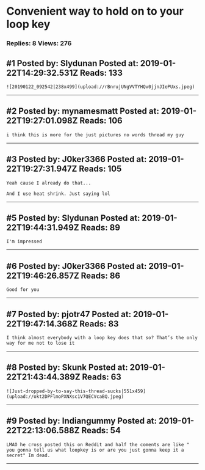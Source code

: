 # Convenient way to hold on to your loop key

### Replies: 8 Views: 276

## \#1 Posted by: Slydunan Posted at: 2019-01-22T14:29:32.531Z Reads: 133

```
![20190122_092542|238x499](upload://rBnrujUNgVVTYHQv0jjnJIePUxs.jpeg)
```

---
## \#2 Posted by: mynamesmatt Posted at: 2019-01-22T19:27:01.098Z Reads: 106

```
i think this is more for the just pictures no words thread my guy
```

---
## \#3 Posted by: J0ker3366 Posted at: 2019-01-22T19:27:31.947Z Reads: 105

```
Yeah cause I already do that...

And I use heat shrink. Just saying lol
```

---
## \#5 Posted by: Slydunan Posted at: 2019-01-22T19:44:31.949Z Reads: 89

```
I'm impressed
```

---
## \#6 Posted by: J0ker3366 Posted at: 2019-01-22T19:46:26.857Z Reads: 86

```
Good for you
```

---
## \#7 Posted by: pjotr47 Posted at: 2019-01-22T19:47:14.368Z Reads: 83

```
I think almost everybody with a loop key does that so? That’s the only way for me not to lose it
```

---
## \#8 Posted by: Skunk Posted at: 2019-01-22T21:43:44.389Z Reads: 63

```
![Just-dropped-by-to-say-this-thread-sucks|551x459](upload://okt2DPFlmoPXNXsc1V7QECVcaBQ.jpeg)
```

---
## \#9 Posted by: Indiangummy Posted at: 2019-01-22T22:13:06.588Z Reads: 54

```
LMAO he cross posted this on Reddit and half the coments are like " you gonna tell us what loopkey is or are you just gonna keep it a secret" Im dead.
```

---
